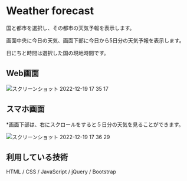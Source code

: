 Weather forecast
===
国と都市を選択し、その都市の天気予報を表示します。

画面中央に今日の天気、画面下部に今日から5日分の天気予報を表示します。

日にちと時間は選択した国の現地時間です。

## Web画面
![スクリーンショット 2022-12-19 17 35 17](https://user-images.githubusercontent.com/105035124/208383609-d840da0f-3e13-4d43-abec-f7aca5e54bf8.png)

## スマホ画面
*画面下部は、右にスクロールをすると５日分の天気を見ることができます。

![スクリーンショット 2022-12-19 17 36 29](https://user-images.githubusercontent.com/105035124/208384316-6dd52a20-0015-4576-98f0-b90492f9fe40.png)

## 利用している技術

HTML / CSS / JavaScript / jQuery / Bootstrap
